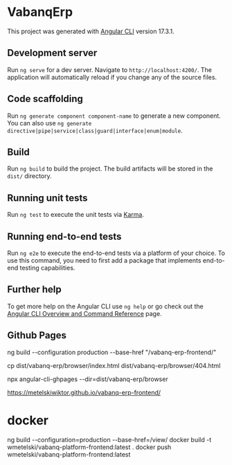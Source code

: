 # VabanqErp

This project was generated with [Angular CLI](https://github.com/angular/angular-cli) version 17.3.1.

## Development server

Run `ng serve` for a dev server. Navigate to `http://localhost:4200/`. The application will automatically reload if you change any of the source files.

## Code scaffolding

Run `ng generate component component-name` to generate a new component. You can also use `ng generate directive|pipe|service|class|guard|interface|enum|module`.

## Build

Run `ng build` to build the project. The build artifacts will be stored in the `dist/` directory.

## Running unit tests

Run `ng test` to execute the unit tests via [Karma](https://karma-runner.github.io).

## Running end-to-end tests

Run `ng e2e` to execute the end-to-end tests via a platform of your choice. To use this command, you need to first add a package that implements end-to-end testing capabilities.

## Further help

To get more help on the Angular CLI use `ng help` or go check out the [Angular CLI Overview and Command Reference](https://angular.io/cli) page.

## Github Pages

ng build --configuration production --base-href "/vabanq-erp-frontend/"

cp dist/vabanq-erp/browser/index.html dist/vabanq-erp/browser/404.html

npx angular-cli-ghpages --dir=dist/vabanq-erp/browser

https://metelskiwiktor.github.io/vabanq-erp-frontend/

# docker
ng build --configuration=production --base-href=/view/
docker build -t wmetelski/vabanq-platform-frontend:latest .
docker push wmetelski/vabanq-platform-frontend:latest
